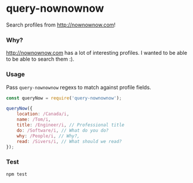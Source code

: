 # query-nownownow

Search profiles from http://nownownow.com!

### Why?

http://nownownow.com has a lot of interesting profiles. I wanted to be able to be able to search them :).

### Usage

Pass `query-nownownow` regexs to match against profile fields.

```js
const queryNow = require('query-nownownow');

queryNow({
    location: /Canada/i,
    name: /Tom/i,
    title: /Engineer/i, // Professional title
    do: /Software/i, // What do you do?
    why: /People/i, // Why?,
    read: /Sivers/i, // What should we read?
});
```

### Test

```
npm test
```
